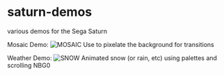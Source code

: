 # saturn-demos
various demos for the Sega Saturn

Mosaic Demo:
![MOSAIC](https://github.com/bimmerlabs/saturn-demos/assets/28711621/93c0b708-6192-443e-9ee3-988c0c9b5cfa)
Use to pixelate the background for transitions

Weather Demo:
![SNOW](https://github.com/bimmerlabs/saturn-demos/assets/28711621/b3ce4328-342a-4221-a740-8583358717da)
Animated snow (or rain, etc) using palettes and scrolling NBG0
